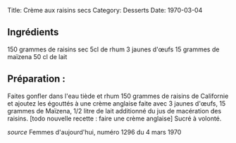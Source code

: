 Title: Crème aux raisins secs
Category: Desserts
Date: 1970-03-04

## Ingrédients

150 grammes de raisins sec
5cl de rhum
3 jaunes d'œufs
15 grammes de maïzena
50 cl de lait

## Préparation :

Faites gonfler dans l'eau tiède et rhum 150 grammes de raisins de Californie et
ajoutez les égouttés à une crème anglaise faite avec 3 jaunes d'œufs, 15
grammes de Maïzena, 1/2 litre de lait additionné du jus de macération des
raisins. [todo nouvelle recette : faire une crème anglaise]
Sucré à volonté.

*source* Femmes d'aujourd'hui, numéro 1296 du 4 mars 1970

